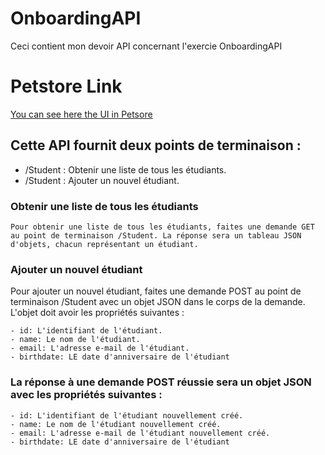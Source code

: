 # OnboardingAPI

Ceci contient mon devoir API concernant l'exercie OnboardingAPI

# Petstore Link

[You can see here the UI in Petsore](https://petstore.swagger.io/?url=https://gist.githubusercontent.com/JeanMarc-RAJAONARIVELONA/be234a2576a12e4124b0efd087207486/raw/abeaddec3a0667c41448cad97b9be8c8a9cb8c73/gistfile1.txt)

## Cette API fournit deux points de terminaison :

- /Student : Obtenir une liste de tous les étudiants.
- /Student : Ajouter un nouvel étudiant.

### Obtenir une liste de tous les étudiants

    Pour obtenir une liste de tous les étudiants, faites une demande GET au point de terminaison /Student. La réponse sera un tableau JSON d'objets, chacun représentant un étudiant.

### Ajouter un nouvel étudiant

Pour ajouter un nouvel étudiant, faites une demande POST au point de terminaison /Student avec un objet JSON dans le corps de la demande. L'objet doit avoir les propriétés suivantes :

    - id: L'identifiant de l'étudiant.
    - name: Le nom de l'étudiant.
    - email: L'adresse e-mail de l'étudiant.
    - birthdate: LE date d'anniversaire de l'étudiant

### La réponse à une demande POST réussie sera un objet JSON avec les propriétés suivantes :

    - id: L'identifiant de l'étudiant nouvellement créé.
    - name: Le nom de l'étudiant nouvellement créé.
    - email: L'adresse e-mail de l'étudiant nouvellement créé.
    - birthdate: LE date d'anniversaire de l'étudiant
